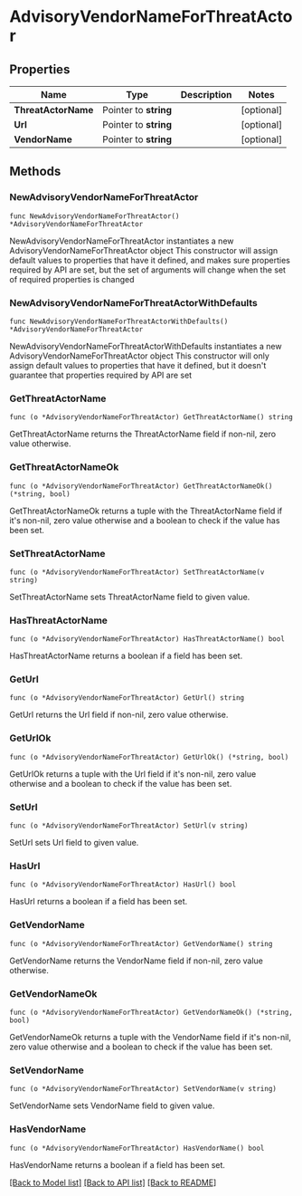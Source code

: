 # AdvisoryVendorNameForThreatActor

## Properties

Name | Type | Description | Notes
------------ | ------------- | ------------- | -------------
**ThreatActorName** | Pointer to **string** |  | [optional] 
**Url** | Pointer to **string** |  | [optional] 
**VendorName** | Pointer to **string** |  | [optional] 

## Methods

### NewAdvisoryVendorNameForThreatActor

`func NewAdvisoryVendorNameForThreatActor() *AdvisoryVendorNameForThreatActor`

NewAdvisoryVendorNameForThreatActor instantiates a new AdvisoryVendorNameForThreatActor object
This constructor will assign default values to properties that have it defined,
and makes sure properties required by API are set, but the set of arguments
will change when the set of required properties is changed

### NewAdvisoryVendorNameForThreatActorWithDefaults

`func NewAdvisoryVendorNameForThreatActorWithDefaults() *AdvisoryVendorNameForThreatActor`

NewAdvisoryVendorNameForThreatActorWithDefaults instantiates a new AdvisoryVendorNameForThreatActor object
This constructor will only assign default values to properties that have it defined,
but it doesn't guarantee that properties required by API are set

### GetThreatActorName

`func (o *AdvisoryVendorNameForThreatActor) GetThreatActorName() string`

GetThreatActorName returns the ThreatActorName field if non-nil, zero value otherwise.

### GetThreatActorNameOk

`func (o *AdvisoryVendorNameForThreatActor) GetThreatActorNameOk() (*string, bool)`

GetThreatActorNameOk returns a tuple with the ThreatActorName field if it's non-nil, zero value otherwise
and a boolean to check if the value has been set.

### SetThreatActorName

`func (o *AdvisoryVendorNameForThreatActor) SetThreatActorName(v string)`

SetThreatActorName sets ThreatActorName field to given value.

### HasThreatActorName

`func (o *AdvisoryVendorNameForThreatActor) HasThreatActorName() bool`

HasThreatActorName returns a boolean if a field has been set.

### GetUrl

`func (o *AdvisoryVendorNameForThreatActor) GetUrl() string`

GetUrl returns the Url field if non-nil, zero value otherwise.

### GetUrlOk

`func (o *AdvisoryVendorNameForThreatActor) GetUrlOk() (*string, bool)`

GetUrlOk returns a tuple with the Url field if it's non-nil, zero value otherwise
and a boolean to check if the value has been set.

### SetUrl

`func (o *AdvisoryVendorNameForThreatActor) SetUrl(v string)`

SetUrl sets Url field to given value.

### HasUrl

`func (o *AdvisoryVendorNameForThreatActor) HasUrl() bool`

HasUrl returns a boolean if a field has been set.

### GetVendorName

`func (o *AdvisoryVendorNameForThreatActor) GetVendorName() string`

GetVendorName returns the VendorName field if non-nil, zero value otherwise.

### GetVendorNameOk

`func (o *AdvisoryVendorNameForThreatActor) GetVendorNameOk() (*string, bool)`

GetVendorNameOk returns a tuple with the VendorName field if it's non-nil, zero value otherwise
and a boolean to check if the value has been set.

### SetVendorName

`func (o *AdvisoryVendorNameForThreatActor) SetVendorName(v string)`

SetVendorName sets VendorName field to given value.

### HasVendorName

`func (o *AdvisoryVendorNameForThreatActor) HasVendorName() bool`

HasVendorName returns a boolean if a field has been set.


[[Back to Model list]](../README.md#documentation-for-models) [[Back to API list]](../README.md#documentation-for-api-endpoints) [[Back to README]](../README.md)


